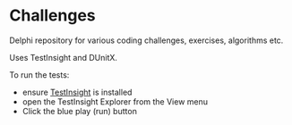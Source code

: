 # Challenges

Delphi repository for various coding challenges, exercises, algorithms etc.

Uses TestInsight and DUnitX.

To run the tests:

- ensure [TestInsight](https://files.spring4d.com/TestInsight/latest/TestInsightSetup.zip) is installed
- open the TestInsight Explorer from the View menu
- Click the blue play (run) button

